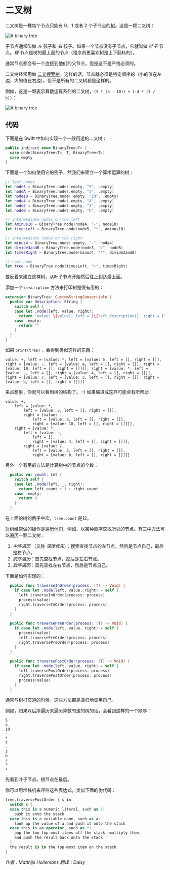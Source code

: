 # 二叉树

二叉树是一棵每个节点只能有 0，1 或者 2 个子节点的[树](../Tree/READMEC-CN.markdown)。这是一颗二叉树：

![A binary tree](Images/BinaryTree.png)

子节点通常叫做 *左* 孩子和 *右* 孩子。如果一个节点没有子节点，它就叫做 *叶子* 节点。*根* 节点是树的最上面的节点（程序员更喜欢树是上下翻转的）。

通常节点都会有一个连接到他们的父节点，但是这不是严格必须的。

二叉树经常用做 [二叉搜索树](../Binary%20Search%20Tree/README-CN.markdown)。这样的话，节点就必须是特定顺序的（小的值在左边，大的值在右边）。但不是所有的二叉树都是这样的。

例如，这是一颗表示算数运算系列的二叉树，`(5 * (a - 10)) + (-4 * (3 / b))`：

![A binary tree](Images/Operations.png)

## 代码

下面是在 Swift 中如何实现一个一般用途的二叉树：

```swift
public indirect enum BinaryTree<T> {
  case node(BinaryTree<T>, T, BinaryTree<T>)
  case empty
}
```

下面是一个如何使用它的例子，然我们来建立一个算术运算的树：

```swift
// leaf nodes
let node5 = BinaryTree.node(.empty, "5", .empty)
let nodeA = BinaryTree.node(.empty, "a", .empty)
let node10 = BinaryTree.node(.empty, "10", .empty)
let node4 = BinaryTree.node(.empty, "4", .empty)
let node3 = BinaryTree.node(.empty, "3", .empty)
let nodeB = BinaryTree.node(.empty, "b", .empty)

// intermediate nodes on the left
let Aminus10 = BinaryTree.node(nodeA, "-", node10)
let timesLeft = BinaryTree.node(node5, "*", Aminus10)

// intermediate nodes on the right
let minus4 = BinaryTree.node(.empty, "-", node4)
let divide3andB = BinaryTree.node(node3, "/", nodeB)
let timesRight = BinaryTree.node(minus4, "*", divide3andB)

// root node
let tree = BinaryTree.node(timesLeft, "+", timesRight)
```

要反着来建立这棵树，从叶子节点开始然后往上到达最上面。


添加一个 `description` 方法来打印树是很有用的：

```swift
extension BinaryTree: CustomStringConvertible {
  public var description: String {
    switch self {
    case let .node(left, value, right):
      return "value: \(value), left = [\(left.description)], right = [\(right.description)]"
    case .empty:
      return ""
    }
  }
}
```

如果 `print(tree)` ，会得到类似这样的东西：

	value: +, left = [value: *, left = [value: 5, left = [], right = []], right = [value: -, left = [value: a, left = [], right = []], right = [value: 10, left = [], right = []]]], right = [value: *, left = [value: -, left = [], right = [value: 4, left = [], right = []]], right = [value: /, left = [value: 3, left = [], right = []], right = [value: b, left = [], right = []]]]

来点想象，你就可以看到树的结构了。:-) 如果缩进成这样可能会有所帮助：

	value: +, 
		left = [value: *, 
			left = [value: 5, left = [], right = []], 
			right = [value: -, 
				left = [value: a, left = [], right = []], 
				right = [value: 10, left = [], right = []]]], 
		right = [value: *, 
			left = [value: -, 
				left = [], 
				right = [value: 4, left = [], right = []]], 
			right = [value: /, 
				left = [value: 3, left = [], right = []], 
				right = [value: b, left = [], right = []]]]

另外一个有用的方法是计算树中的节点的个数：

```swift
  public var count: Int {
    switch self {
    case let .node(left, _, right):
      return left.count + 1 + right.count
    case .empty:
      return 0
    }
  }
```

在上面的树的例子中宏，`tree.count` 是12。

对树经常做的操作是遍历他们，例如，以某种顺序查找所以的节点。有三中方法可以遍历一颗二叉树：

1. *中序遍历* （又称 *深度优先*）：搜索查找节点的左节点，然后是节点自己，最后是右节点。
2. *前序遍历*：首先查找节点，然后是左右节点。
3. *后序遍历*：首先查找左右节点，然后是节点自己。

下面是如何实现的：

```swift
  public func traverseInOrder(process: (T) -> Void) {
    if case let .node(left, value, right) = self {
      left.traverseInOrder(process: process)
      process(value)
      right.traverseInOrder(process: process)
    }
  }
  
  public func traversePreOrder(process: (T) -> Void) {
    if case let .node(left, value, right) = self {
      process(value)
      left.traversePreOrder(process: process)
      right.traversePreOrder(process: process)
    }
  }
  
  public func traversePostOrder(process: (T) -> Void) {
    if case let .node(left, value, right) = self {
      left.traversePostOrder(process: process)
      right.traversePostOrder(process: process)
      process(value)
    }
  }
```

通常与树打交道的时候，这些方法都是递归地调用自己。

例如，如果以后序遍历来遍历算数匀速的树的话，会看到这样的一个顺序：

	5
	a
	10
	-
	*
	4
	-
	3
	b
	/
	*
	+

先看到叶子节点。根节点在最后。

你可以用堆栈机来评估这些表达式，类似下面的伪代码：

```swift
tree.traversePostOrder { s in 
  switch s {
  case this is a numeric literal, such as 5:
    push it onto the stack
  case this is a variable name, such as a:
    look up the value of a and push it onto the stack
  case this is an operator, such as *:
    pop the two top-most items off the stack, multiply them,
    and push the result back onto the stack
  }
  the result is in the top-most item on the stack
}
```

*作者：Matthijs Hollemans 翻译：Daisy*



